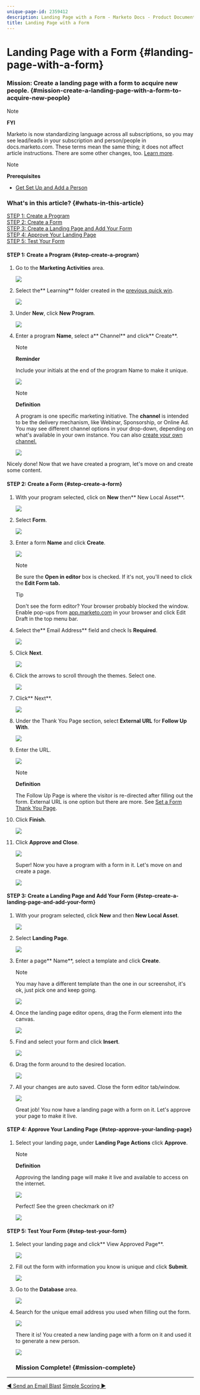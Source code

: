 ```yaml
---
unique-page-id: 2359412
description: Landing Page with a Form - Marketo Docs - Product Documentation
title: Landing Page with a Form
---
```


# Landing Page with a Form {#landing-page-with-a-form}

### Mission: Create a landing page with a form to acquire new people. {#mission-create-a-landing-page-with-a-form-to-acquire-new-people}

>[!NOTE]
>
>**FYI**
>
>Marketo is now standardizing language across all subscriptions, so you may see lead/leads in your subscription and person/people in docs.marketo.com. These terms mean the same thing; it does not affect article instructions. There are some other changes, too. [Learn more](http://docs.marketo.com/display/DOCS/Updates+to+Marketo+Terminology).

>[!NOTE]
>
>**Prerequisites**
>
>* [Get Set Up and Add a Person](get-set-up-and-add-a-person.md)
>

### What's in this article? {#whats-in-this-article}

[STEP 1: Create a Program](#step-create-a-program)  
[STEP 2: Create a Form](#step-create-a-form)  
[STEP 3: Create a Landing Page and Add Your Form](#step-create-a-landing-page-and-add-your-form)  
[STEP 4: Approve Your Landing Page](#step-approve-your-landing-page)  
[STEP 5: Test Your Form](#step-test-your-form)

#### STEP 1: Create a Program {#step-create-a-program}

1. Go to the **Marketing Activities** area.

   ![](assets/ma.png)

1. Select the** Learning** folder created in the [previous quick win](send-an-email.md).

   ![](assets/image2014-9-8-17-3a45-3a34.png)

1. Under **New**, click **New Program**.

   ![](assets/image2014-9-8-17-3a45-3a49.png)

1. Enter a program **Name**, select a** Channel** and click** Create**.

   >[!NOTE]
   >
   >**Reminder**
   >
   >
   >Include your initials at the end of the program&nbsp;Name&nbsp;to make it unique.

   ![](assets/image2014-9-8-17-3a46-3a28.png)

   >[!NOTE]
   >
   >**Definition**
   >
   >
   >A program is one specific marketing initiative. The **channel** is intended to be the delivery mechanism, like Webinar, Sponsorship, or Online Ad. You may see different channel options in your drop-down, depending on what's available in your own instance. You can also [create your own channel.](../../product-docs/administration/tags/create-a-program-channel.md)

   ![](assets/image2014-9-8-17-3a46-3a47.png)

Nicely done! Now that we have created a program, let's move on and create some content. 

#### STEP 2: Create a Form {#step-create-a-form}

1. With your program selected, click on **New** then** New Local Asset**.

   ![](assets/image2014-9-24-11-3a4-3a29.png)

1. Select **Form**.

   ![](assets/image2014-9-24-11-3a4-3a42.png)

1. Enter a form **Name** and click **Create**.

   ![](assets/image2014-9-24-11-3a5-3a0.png)

   >[!NOTE]
   >
   >Be sure the **Open in editor** box is checked. If it's not, you'll need to click the **Edit Form **tab**.**

   >[!TIP]
   >
   >Don't see the form editor? Your browser probably blocked the window. Enable pop-ups from [app.marketo.com](http://app.marketo.com/) in your browser and click Edit Draft in the top menu bar.

1. Select the** Email Address** field and check Is **Required**.

   ![](assets/image2014-9-24-11-3a5-3a27.png)

1. Click **Next**.

   ![](assets/image2014-9-24-11-3a5-3a44.png)

1. Click the arrows to scroll through the themes. Select one.

   ![](assets/image2014-9-24-11-3a6-3a0.png)

1. Click** Next**.

   ![](assets/image2014-9-24-11-3a6-3a19.png)

1. Under the Thank You Page section, select **External URL** for **Follow Up With**.

   ![](assets/image2014-9-24-11-3a6-3a35.png)

1. Enter the URL.

   ![](assets/image2014-9-24-11-3a6-3a50.png)

   >[!NOTE]
   >
   >**Definition**
   >
   >The Follow Up Page is where the visitor is re-directed after filling out the form. External URL is one option but there are more. See [Set a Form Thank You Page](../../product-docs/demand-generation/forms/creating-a-form/set-a-form-thank-you-page.md).

1. Click **Finish**.

   ![](assets/image2014-9-24-11-3a7-3a3.png)

1. Click **Approve and Close**.

   ![](assets/image2014-9-24-11-3a7-3a15.png)

   Super! Now you have a program with a form in it. Let's move on and create a page.

   ![](assets/image2014-9-24-11-3a7-3a32.png)

#### STEP 3: Create a Landing Page and Add Your Form {#step-create-a-landing-page-and-add-your-form}

1. With your program selected, click **New** and then **New Local Asset**.

   ![](assets/image2014-9-24-11-3a7-3a51.png)

1. Select **Landing Page**.

   ![](assets/image2014-9-24-11-3a8-3a5.png)

1. Enter a page** Name**, select a template and click **Create**.

   >[!NOTE]
   >
   >You may have a different template than the one in our screenshot, it's ok, just pick one and keep going.

   ![](assets/image2014-9-24-11-3a8-3a23.png)

1. Once the landing page editor opens, drag the Form element into the canvas.

   ![](assets/twentyone.png)

1. Find and select your form and click **Insert**.

   ![](assets/image2014-9-24-11-3a8-3a53.png)

1. Drag the form around to the desired location.

   ![](assets/image2014-9-24-11-3a9-3a6.png)

1. All your changes are auto saved. Close the form editor tab/window.

   ![](assets/image2014-9-24-11-3a9-3a19.png)

   Great job! You now have a landing page with a form on it. Let's approve your page to make it live.

#### STEP 4: Approve Your Landing Page {#step-approve-your-landing-page}

1. Select your landing page, under **Landing Page Actions** click **Approve**.

   >[!NOTE]
   >
   >**Definition**
   >
   >
   >Approving the landing page will make it live and available to access on the internet.

   ![](assets/image2014-9-24-11-3a9-3a37.png)

   Perfect! See the green checkmark on it?

   ![](assets/image2014-9-24-11-3a9-3a53.png)

#### STEP 5: Test Your Form {#step-test-your-form}

1. Select your landing page and click** View Approved Page**.

   ![](assets/image2014-9-24-11-3a10-3a9.png)

1. Fill out the form with information you know is unique and click **Submit**.

   ![](assets/image2014-9-24-11-3a10-3a23.png)

1. Go to the **Database** area.

   ![](assets/db-1.png)

1. Search for the unique email address you used when filling out the form.

   ![](assets/30.png)

   There it is! You created a new landing page with a form on it and used it to generate a new person.

   ![](assets/thirty-one.png)

   ### Mission Complete! {#mission-complete}

---

[◄ Send an Email Blast](send-an-email.md) [Simple Scoring ►](simple-scoring.md) 